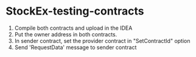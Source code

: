 # StockEx-testing-contracts

1. Compile both contracts and upload in the IDEA
2. Put the owner address in both contracts.
3. In sender contract, set the provider contract in "SetContractId" option
4. Send 'RequestData' message to sender contract